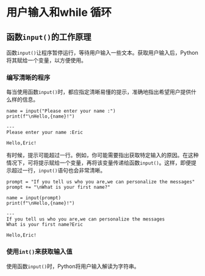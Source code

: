 # 用户输入和while 循环

## 函数`input()`的工作原理

函数`input()`让程序暂停运行，等待用户输入一些文本。获取用户输入后，Python将其赋给一个变量，以方便使用。

### 编写清晰的程序

每当使用函数`input()`时，都应指定清晰易懂的提示，准确地指出希望用户提供什么样的信息。

```
name = input("Please enter your name :")
print(f"\nHello,{name}!")

---
Please enter your name :Eric

Hello,Eric!
```

有时候，提示可能超过一行。例如，你可能需要指出获取特定输入的原因。在这种情况下，可将提示赋给一个变量，再将该变量传递给函数`input()`。这样，即便提示超过一行，`input()`语句也会非常清晰。

```
prompt = "If you tell us who you are,we can personalize the messages"
prompt += "\nWhat is your first name?"

name = input(prompt)
print(f"\nHello,{name}!")

---
If you tell us who you are,we can personalize the messages
What is your first name?Eric

Hello,Eric!
```

### 使用`int()`来获取输入值

使用函数`input()`时，Python将用户输入解读为字符串。
